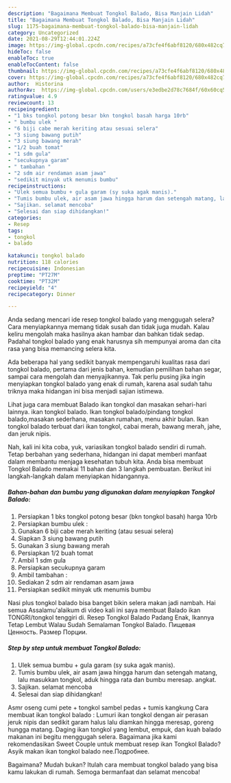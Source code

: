 ```yaml
---
description: "Bagaimana Membuat Tongkol Balado, Bisa Manjain Lidah"
title: "Bagaimana Membuat Tongkol Balado, Bisa Manjain Lidah"
slug: 1175-bagaimana-membuat-tongkol-balado-bisa-manjain-lidah
category: Uncategorized
date: 2021-08-29T12:44:01.224Z
image: https://img-global.cpcdn.com/recipes/a73cfe4f6abf8120/680x482cq70/tongkol-balado-foto-resep-utama.jpg
hideToc: false
enableToc: true
enableTocContent: false
thumbnail: https://img-global.cpcdn.com/recipes/a73cfe4f6abf8120/680x482cq70/tongkol-balado-foto-resep-utama.jpg
cover: https://img-global.cpcdn.com/recipes/a73cfe4f6abf8120/680x482cq70/tongkol-balado-foto-resep-utama.jpg
author:  Historina
authorAv:  https://img-global.cpcdn.com/users/e3edbe2d78c7684f/60x60cq50/avatar.jpg
ratingvalue: 4.9
reviewcount: 13
recipeingredient:
- "1 bks tongkol potong besar bkn tongkol basah harga 10rb"
- " bumbu ulek "
- "6 biji cabe merah keriting atau sesuai selera"
- "3 siung bawang putih"
- "3 siung bawang merah"
- "1/2 buah tomat"
- "1 sdm gula"
- "secukupnya garam"
- " tambahan "
- "2 sdm air rendaman asam jawa"
- "sedikit minyak utk menumis bumbu"
recipeinstructions:
- "Ulek semua bumbu + gula garam (sy suka agak manis)."
- "Tumis bumbu ulek, air asam jawa hingga harum dan setengah matang, lalu masukkan tongkol, aduk hingga rata dan bumbu meresap. angkat."
- "Sajikan. selamat mencoba"
- "Selesai dan siap dihidangkan!"
categories:
- Resep
tags:
- tongkol
- balado

katakunci: tongkol balado 
nutrition: 118 calories
recipecuisine: Indonesian
preptime: "PT27M"
cooktime: "PT32M"
recipeyield: "4"
recipecategory: Dinner

---
```



Anda sedang mencari ide resep tongkol balado yang menggugah selera? Cara menyiapkannya memang tidak susah dan tidak juga mudah. Kalau keliru mengolah maka hasilnya akan hambar dan bahkan tidak sedap. Padahal tongkol balado yang enak harusnya sih mempunyai aroma dan cita rasa yang bisa memancing selera kita.


Ada beberapa hal yang sedikit banyak mempengaruhi kualitas rasa dari tongkol balado, pertama dari jenis bahan, kemudian pemilihan bahan segar, sampai cara mengolah dan menyajikannya. Tak perlu pusing jika ingin menyiapkan tongkol balado yang enak di rumah, karena asal sudah tahu triknya maka hidangan ini bisa menjadi sajian istimewa.

Lihat juga cara membuat Balado ikan tongkol dan masakan sehari-hari lainnya. ikan tongkol balado. Ikan tongkol balado/pindang tongkol balado,masakan sederhana, masakan rumahan, menu akhir bulan. Ikan tongkol balado terbuat dari ikan tongkol, cabai merah, bawang merah, jahe, dan jeruk nipis.


Nah, kali ini kita coba, yuk, variasikan tongkol balado sendiri di rumah. Tetap berbahan yang sederhana, hidangan ini dapat memberi manfaat dalam membantu menjaga kesehatan tubuh kita. Anda bisa membuat Tongkol Balado memakai 11 bahan dan 3 langkah pembuatan. Berikut ini langkah-langkah dalam menyiapkan hidangannya.

<!--inarticleads1-->

##### Bahan-bahan dan bumbu yang digunakan dalam menyiapkan Tongkol Balado:

1. Persiapkan 1 bks tongkol potong besar (bkn tongkol basah) harga 10rb
1. Persiapkan  bumbu ulek :
1. Gunakan 6 biji cabe merah keriting (atau sesuai selera)
1. Siapkan 3 siung bawang putih
1. Gunakan 3 siung bawang merah
1. Persiapkan 1/2 buah tomat
1. Ambil 1 sdm gula
1. Persiapkan secukupnya garam
1. Ambil  tambahan :
1. Sediakan 2 sdm air rendaman asam jawa
1. Persiapkan sedikit minyak utk menumis bumbu


Nasi plus tongkol balado bisa banget bikin selera makan jadi nambah. Hai semua Assalamu&#39;alaikum di video kali ini saya membuat Balado ikan TONGRI/tongkol tenggiri di. Resep Tongkol Balado Padang Enak, Ikannya Tetap Lembut Walau Sudah Semalaman Tongkol Balado. Пищевая Ценность. Размер Порции. 

<!--inarticleads2-->

##### Step by step untuk membuat Tongkol Balado:

1. Ulek semua bumbu + gula garam (sy suka agak manis).
1. Tumis bumbu ulek, air asam jawa hingga harum dan setengah matang, lalu masukkan tongkol, aduk hingga rata dan bumbu meresap. angkat.
1. Sajikan. selamat mencoba
1. Selesai dan siap dihidangkan!

Asmr oseng cumi pete + tongkol sambel pedas + tumis kangkung Cara membuat ikan tongkol balado : Lumuri ikan tongkol dengan air perasan jeruk nipis dan sedikit garam halus lalu diamkan hingga meresap, goreng hungga matang. Daging ikan tongkol yang lembut, empuk, dan kuah balado makanan ini begitu menggugah selera. Bagaimana jika kami rekomendasikan Sweet Couple untuk membuat resep ikan Tongkol Balado? Asyik makan ikan tongkol balado nee.Подробнее. 

Bagaimana? Mudah bukan? Itulah cara membuat tongkol balado yang bisa kamu lakukan di rumah. Semoga bermanfaat dan selamat mencoba!
